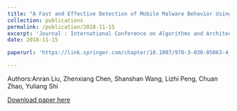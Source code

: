 ```yaml
---
title: "A Fast and Effective Detection of Mobile Malware Behavior Using Network Traffic"
collection: publications
permalink: /publication/2018-11-15
excerpt: 'Journal : International Conference on Algorithms and Architectures for Parallel Processing'
date: 2018-11-15

paperurl: 'https://link.springer.com/chapter/10.1007/978-3-030-05063-4_10'

---
```

Authors:Anran Liu, Zhenxiang Chen, Shanshan Wang, Lizhi Peng, Chuan Zhao, Yuliang Shi

[Download paper here](https://link.springer.com/chapter/10.1007/978-3-030-05063-4_10)
